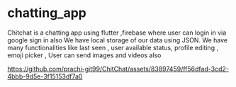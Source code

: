 # chatting_app

Chitchat is a chatting app using flutter ,firebase where user can login in via google sign in also We have local storage of our data using JSON. We have many functionalities like last seen , user available status, profile editing , emoji picker , User can send images and videos also 

https://github.com/prachi-git99/ChitChat/assets/83897459/ff56dfad-3cd2-4bbb-9d5e-3f15153df7a0

